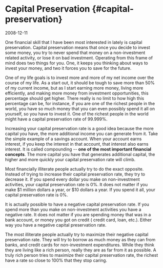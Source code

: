 # Capital Preservation {#capital-preservation}

2008-12-11

One financial skill that I have been most interested in lately is
capital preservation. Capital preservation means that once you decide
to invest some money, you try to never spend that money on a
non-investment related activity, or lose it on bad
investment. Operating from this frame of mind does two things for
you. One, it keeps you thinking about ways to invest your money, and
two it forces you to save for the future.

One of my life goals is to invest more and more of my net income over
the course of my life. As a start out, it should be tough to save more
than 50% of my current income, but as I start earning more money,
living more efficiently, and making more money from investment
opportunities, this percentage should get higher. There really is no
limit to how high this percentage can be, for instance, if you are one
of the richest people in the world, you have so much money that you
can even possibly spend it all on yourself, so you have to invest
it. One of the richest people in the world might have a capital
preservation rate of 99.999%.

Increasing your capital preservation rate is a good idea because the
more capital you have, the more additional income you can generate
from it. Take the simple example of a savings account. When your
account earns interest, if you keep the interest in that account, that
interest also earns interest. It is called compounding -- <b>one of
the most important financial concepts</b>. The more capital you have
that generates additional capital, the higher and more quickly your
capital preservation rate will climb.

Most financially illiterate people actually try to do the exact
opposite. Instead of trying to increase their capital preservation
rate, they try to decrease it. If you spend every dollar you make on
non-investment activities, your capital preservation rate is 0%. It
does not matter if you make $1 million dollars a year, or $10 dollars
a year. If you spend it all, your capital preservation rate is 0%.

It is actually possible to have a negative capital preservation
rate. If you spend more than you make on non-investment activities you
have a negative rate. It does not matter if you are spending money
that was in a bank account, or money you got on credit ( credit card,
loan, etc.). Either way you have a negative capital preservation rate.

The most illiterate people actually try to maximize their negative
capital preservation rate. They will try to borrow as much money as
they can from banks, and credit cards for non-investment
expenditures. While they think they are living like a rich person,
really they are as far from it as possible. A truly rich person tries
to maximize their capital preservation rate, the richest have a rate
so close to 100% that they stop caring.
